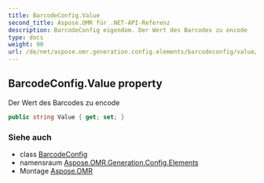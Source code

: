 ```yaml
---
title: BarcodeConfig.Value
second_title: Aspose.OMR für .NET-API-Referenz
description: BarcodeConfig eigendom. Der Wert des Barcodes zu encode
type: docs
weight: 90
url: /de/net/aspose.omr.generation.config.elements/barcodeconfig/value/
---
```

## BarcodeConfig.Value property

Der Wert des Barcodes zu encode

```csharp
public string Value { get; set; }
```

### Siehe auch

* class [BarcodeConfig](../)
* namensraum [Aspose.OMR.Generation.Config.Elements](../../barcodeconfig/)
* Montage [Aspose.OMR](../../../)


